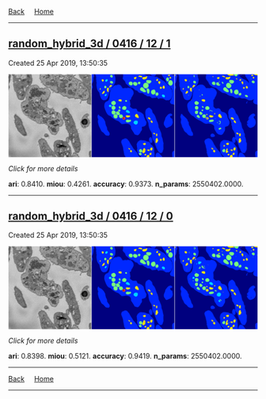 
[Back](..)&nbsp;&nbsp;&nbsp;&nbsp;&nbsp;[Home](https://leapmanlab.github.io/snapshots)

---

<div class="summary"><a href="1"><h2>random_hybrid_3d / 0416 / 12 / 1</h2></a><p>Created 25 Apr 2019, 13:50:35
</p><a href="1"><img src="1/media/summary.png" align="center"></a><p>
<i>Click for more details</i>
</p></div>

**ari**: 0.8410. **miou**: 0.4261. **accuracy**: 0.9373. **n_params**: 2550402.0000. 

---

<div class="summary"><a href="0"><h2>random_hybrid_3d / 0416 / 12 / 0</h2></a><p>Created 25 Apr 2019, 13:50:35
</p><a href="0"><img src="0/media/summary.png" align="center"></a><p>
<i>Click for more details</i>
</p></div>

**ari**: 0.8398. **miou**: 0.5121. **accuracy**: 0.9419. **n_params**: 2550402.0000. 

---

[Back](..)&nbsp;&nbsp;&nbsp;&nbsp;&nbsp;[Home](https://leapmanlab.github.io/snapshots)

---